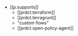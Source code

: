 
- [[p.supports]]
  - [[prdct.terraform]]
  - [[prdct.terragrunt]]
  - "custom flows"
  - [[prdct.open-policy-agent]]